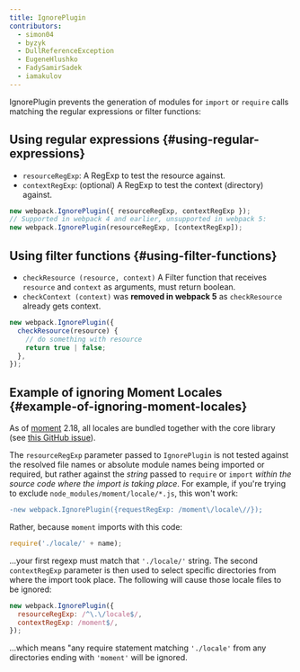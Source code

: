 ```yaml
---
title: IgnorePlugin
contributors:
  - simon04
  - byzyk
  - DullReferenceException
  - EugeneHlushko
  - FadySamirSadek
  - iamakulov
---
```


IgnorePlugin prevents the generation of modules for `import` or `require` calls matching the regular expressions or filter functions:

## Using regular expressions {#using-regular-expressions}

- `resourceRegExp`: A RegExp to test the resource against.
- `contextRegExp`: (optional) A RegExp to test the context (directory) against.

```javascript
new webpack.IgnorePlugin({ resourceRegExp, contextRegExp });
// Supported in webpack 4 and earlier, unsupported in webpack 5:
new webpack.IgnorePlugin(resourceRegExp, [contextRegExp]);
```

## Using filter functions {#using-filter-functions}

- `checkResource (resource, context)` A Filter function that receives `resource` and `context` as arguments, must return boolean.
- `checkContext (context)` was **removed in webpack 5** as `checkResource` already gets context.

```javascript
new webpack.IgnorePlugin({
  checkResource(resource) {
    // do something with resource
    return true | false;
  },
});
```

## Example of ignoring Moment Locales {#example-of-ignoring-moment-locales}

As of [moment](https://momentjs.com/) 2.18, all locales are bundled together with the core library (see [this GitHub issue](https://github.com/moment/moment/issues/2373)).

The `resourceRegExp` parameter passed to `IgnorePlugin` is not tested against the resolved file names or absolute module names being imported or required, but rather against the _string_ passed to `require` or `import` _within the source code where the import is taking place_. For example, if you're trying to exclude `node_modules/moment/locale/*.js`, this won't work:

```diff
-new webpack.IgnorePlugin({requestRegExp: /moment\/locale\//});
```

Rather, because `moment` imports with this code:

```js
require('./locale/' + name);
```

...your first regexp must match that `'./locale/'` string. The second `contextRegExp` parameter is then used to select specific directories from where the import took place. The following will cause those locale files to be ignored:

```javascript
new webpack.IgnorePlugin({
  resourceRegExp: /^\.\/locale$/,
  contextRegExp: /moment$/,
});
```

...which means "any require statement matching `'./locale'` from any directories ending with `'moment'` will be ignored.
